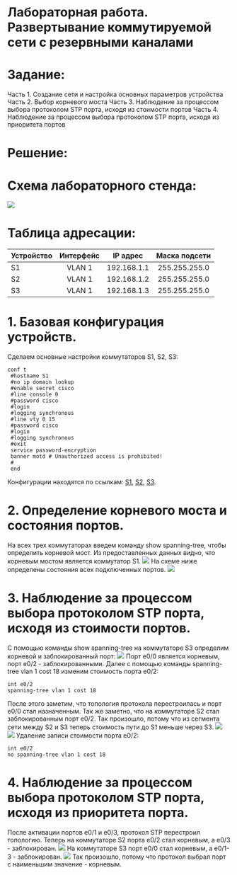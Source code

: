 # Лабораторная работа. Развертывание коммутируемой сети с резервными каналами
# Задание:
Часть 1. Создание сети и настройка основных параметров устройства
Часть 2. Выбор корневого моста
Часть 3. Наблюдение за процессом выбора протоколом STP порта, исходя из стоимости портов
Часть 4. Наблюдение за процессом выбора протоколом STP порта, исходя из приоритета портов


 # Решение:
 
 # Схема лабораторного стенда:
 ![](https://github.com/Certus25/otus_network_engineer/blob/c29f069819e77a5c7fdacbb5cf60577f1f39fa31/lab1-top.PNG)

 # Таблица адресации:
| Устройство | Интерфейс  |   IP адрес   | Маска подсети |
| :----------|:----------:| :-----------:|:-------------:|
| S1         | VLAN 1   | 192.168.1.1  | 255.255.255.0   |
| S2         | VLAN 1   | 192.168.1.2  | 255.255.255.0   |
| S3         | VLAN 1   | 192.168.1.3  | 255.255.255.0   | 


# 1. Базовая конфигурация устройств.
Сделаем основные настройки коммутаторов S1, S2, S3:
```
conf t
 #hostname S1
 #no ip domain lookup
 #enable secret cisco
 #line console 0
 #password cisco
 #login
 #logging synchronous 
 #line vty 0 15
 #password cisco
 #login
 #logging synchronous 
 #exit
 service password-encryption 
 banner motd # Unauthorized access is prohibited!
 #
 end
 ```
Конфигурации находятся по ссылкам: [S1](https://github.com/dmitriyklimenkov/LAB2-STP/blob/main/config%20S1), [S2](https://github.com/dmitriyklimenkov/LAB2-STP/blob/main/config%20S2), [S3](https://github.com/dmitriyklimenkov/LAB2-STP/blob/main/config%20S3).

# 2. Определение корневого моста и состояния портов.
На всех трех коммутаторах введем команду show spanning-tree, чтобы определить корневой мост. Из предоставленных данных видно, что корневым мостом является коммутатор S1.
![](https://github.com/Certus25/otus_network_engineer/blob/525781df770198916408c6a3cb856fe006f3b689/shema.png)
На схеме ниже определены состояния всех подключенных портов.
![](https://github.com/Certus25/otus_network_engineer/blob/525781df770198916408c6a3cb856fe006f3b689/shema1.png)

# 3. Наблюдение за процессом выбора протоколом STP порта, исходя из стоимости портов.
С помощью команды show spanning-tree на коммутаторе S3 определим корневой и заблокированный порт:
![](https://github.com/Certus25/otus_network_engineer/blob/b117a2354a661f15118701b787cc53fbfe93a17a/S3%20spanning-tree.png)
Порт e0/0 является корневым, порт  e0/2 - заблокированными. Далее с помощью команды spanning-tree vlan 1 cost 18 изменим стоимость порта e0/2:
```
int e0/2
spanning-tree vlan 1 cost 18
```
После этого заметим, что топология протокола перестроилась и порт e0/0 стал назначенным. Так же заметно, что на коммутаторе S2 стал заблокированным порт e0/2. Так произошло, потому что из сегмента сети между S2 и S3 теперь стоимость пути до S1 меньше через S3.
![](https://github.com/Certus25/otus_network_engineer/blob/469bc01612084ee89de2ca7c61383d29afbee97b/S2-spanning-tree%2018.png)
![](https://github.com/Certus25/otus_network_engineer/blob/469bc01612084ee89de2ca7c61383d29afbee97b/S3%20spanning-tree%2018.png)
Удаление записи стоимости порта e0/2:
```
int e0/2
no spanning-tree vlan 1 cost 18
```

# 4. Наблюдение за процессом выбора протоколом STP порта, исходя из приоритета порта.
После активации портов e0/1 и e0/3, протокол STP перестроил топологию. Теперь на коммутаторе S2 порта e0/2 стал корневым, а e0/3 - заблокирован.
![](https://github.com/Certus25/otus_network_engineer/blob/b117a2354a661f15118701b787cc53fbfe93a17a/S2-spanning-tree%200-3.png)
На коммутаторе S3 порт e0/0 стал корневым, а e0/1-3 - заблокирован.
![](https://github.com/Certus25/otus_network_engineer/blob/b117a2354a661f15118701b787cc53fbfe93a17a/S3%20spanning-tree%200-3.png)
Так произошло, потому что протокол выбрал порт с наименьшим значение - корневым.


